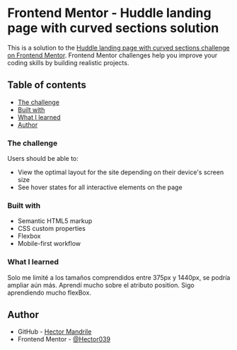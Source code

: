 # Frontend Mentor - Huddle landing page with curved sections solution

This is a solution to the [Huddle landing page with curved sections challenge on Frontend Mentor](https://www.frontendmentor.io/challenges/huddle-landing-page-with-curved-sections-5ca5ecd01e82137ec91a50f2). Frontend Mentor challenges help you improve your coding skills by building realistic projects. 

## Table of contents

  - [The challenge](#the-challenge)
  - [Built with](#built-with)
  - [What I learned](#what-i-learned)
  - [Author](#author)


### The challenge

Users should be able to:

- View the optimal layout for the site depending on their device's screen size
- See hover states for all interactive elements on the page

### Built with

- Semantic HTML5 markup
- CSS custom properties
- Flexbox
- Mobile-first workflow

### What I learned

Solo me limité a los tamaños comprendidos entre 375px y 1440px, se podría ampliar aún más. Aprendí mucho sobre el atributo position.
Sigo aprendiendo mucho flexBox.

## Author

- GitHub - [Hector Mandrile](https://github.com/Hector039)
- Frontend Mentor - [@Hector039](https://www.frontendmentor.io/profile/Hector039)

